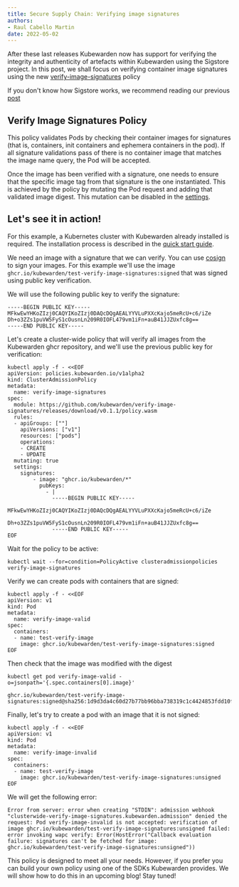 ```yaml
---
title: Secure Supply Chain: Verifying image signatures
authors:
- Raul Cabello Martin
date: 2022-05-02
---
```


After these last releases Kubewarden now has support for verifying the integrity and authenticity of artefacts within Kubewarden using the Sigstore project. In this
post, we shall focus on verifying container image signatures using the
new [verify-image-signatures](https://github.com/kubewarden/verify-image-signatures) policy

If you don't know how Sigstore works, we recommend reading our
previous [post](https://www.kubewarden.io/blog/2022/04/securing-kubewarden-policies/)

## Verify Image Signatures Policy

This policy validates Pods by checking their container images for signatures (that is, containers, init containers and 
ephemera containers in the pod). If all signature validations pass of there is no container image that matches the image
name query, the Pod will be accepted.

Once the image has been verified with a signature, one needs to ensure that the specific image tag from that signature 
is the one instantiated. This is achieved by the policy by mutating the Pod request and adding that validated image digest. 
This mutation can be disabled in the [settings](https://github.com/kubewarden/verify-image-signatures#settings).

## Let's see it in action!

For this example, a Kubernetes cluster with Kubewarden already installed is required. The installation process is
described in the [quick start guide](https://docs.kubewarden.io/quick-start.html).

We need an image with a signature that we can verify. You can use [cosign](https://github.com/sigstore/cosign) to sign
your images. For this example we'll use the image
`ghcr.io/kubewarden/test-verify-image-signatures:signed` that was signed using public key verification. 

We will use the following public key to verify the signature:

```
-----BEGIN PUBLIC KEY-----
MFkwEwYHKoZIzj0CAQYIKoZIzj0DAQcDQgAEALYYVLuPXXcKajo5meRcU+c6/iZe
Dh+o3ZZs1puVW5FyS1cOusnLn209R0IOFL479vm1iFn+auB41JJZUxfc8g== 
-----END PUBLIC KEY-----
```

Let's create a cluster-wide policy that will verify all images from the Kubewarden ghcr repository, and
we'll use the previous public key for verification:

```
kubectl apply -f - <<EOF
apiVersion: policies.kubewarden.io/v1alpha2
kind: ClusterAdmissionPolicy
metadata:
  name: verify-image-signatures
spec:
  module: https://github.com/kubewarden/verify-image-signatures/releases/download/v0.1.1/policy.wasm
  rules:
  - apiGroups: [""]
    apiVersions: ["v1"]
    resources: ["pods"]
    operations:
    - CREATE
    - UPDATE
  mutating: true
  settings:
    signatures:
        - image: "ghcr.io/kubewarden/*"
          pubKeys:
            - |
              -----BEGIN PUBLIC KEY-----
              MFkwEwYHKoZIzj0CAQYIKoZIzj0DAQcDQgAEALYYVLuPXXcKajo5meRcU+c6/iZe
              Dh+o3ZZs1puVW5FyS1cOusnLn209R0IOFL479vm1iFn+auB41JJZUxfc8g==
              -----END PUBLIC KEY-----
EOF
````

Wait for the policy to be active:

```
kubectl wait --for=condition=PolicyActive clusteradmissionpolicies verify-image-signatures
```

Verify we can create pods with containers that are signed:

```
kubectl apply -f - <<EOF
apiVersion: v1
kind: Pod
metadata:
  name: verify-image-valid
spec:
  containers:
  - name: test-verify-image
    image: ghcr.io/kubewarden/test-verify-image-signatures:signed
EOF
```

Then check that the image was modified with the digest

```
kubectl get pod verify-image-valid -o=jsonpath='{.spec.containers[0].image}'
```

```
ghcr.io/kubewarden/test-verify-image-signatures:signed@sha256:1d9d3da4c60d27b77bb96bba738319c1c4424853fdd10f65982f9f2ca2422a72
```

Finally, let's try to create a pod with an image that it is not signed:

```
kubectl apply -f - <<EOF
apiVersion: v1
kind: Pod
metadata:
  name: verify-image-invalid
spec:
  containers:
  - name: test-verify-image
    image: ghcr.io/kubewarden/test-verify-image-signatures:unsigned
EOF
```

We will get the following error:

```
Error from server: error when creating "STDIN": admission webhook "clusterwide-verify-image-signatures.kubewarden.admission" denied the request: Pod verify-image-invalid is not accepted: verification of image ghcr.io/kubewarden/test-verify-image-signatures:unsigned failed: error invoking wapc verify: Error(HostError("Callback evaluation failure: signatures can't be fetched for image: ghcr.io/kubewarden/test-verify-image-signatures:unsigned"))
```

This policy is designed to meet all your needs. However, if you prefer you can build your own policy using one of the SDKs Kubewarden
provides. We will show how to do this in an upcoming blog! Stay tuned!
